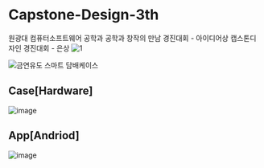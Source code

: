 # Capstone-Design-3th
원광대 컴퓨터소프트웨어 공학과 
공학과 창작의 만남 경진대회 - 아이디어상
캡스톤디자인 경진대회 - 은상
![1](https://user-images.githubusercontent.com/58000781/107633516-81557180-6cab-11eb-87e9-5aeae428bf19.jpg)


![금연유도 스마트 담배케이스](https://user-images.githubusercontent.com/58000781/107632194-83b6cc00-6ca9-11eb-8d2c-e3c06397417c.jpg)

## Case[Hardware]
![image](https://user-images.githubusercontent.com/58000781/107632604-0e97c680-6caa-11eb-8ace-8fd1a8761e85.png)
## App[Andriod]
![image](https://user-images.githubusercontent.com/58000781/107632802-53bbf880-6caa-11eb-8955-b4ca13c979b6.png)
